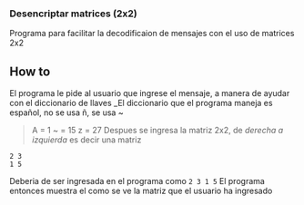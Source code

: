 ### Desencriptar matrices (2x2)
Programa para facilitar la decodificaion de mensajes con el uso de matrices 2x2
## How to 
El programa le pide al usuario que ingrese el mensaje, a manera de ayudar con el diccionario de llaves
_El diccionario que el programa maneja es español, no se usa ñ, se usa ~ 
>  A = 1
> ~ = 15
> z = 27
Despues se ingresa la matriz 2x2, de _derecha a izquierda_ es decir una matriz
```
2 3
1 5
```
Deberia de ser ingresada en el programa como 
`2 3 1 5`
El programa entonces muestra el como se ve la matriz que el usuario ha ingresado 
